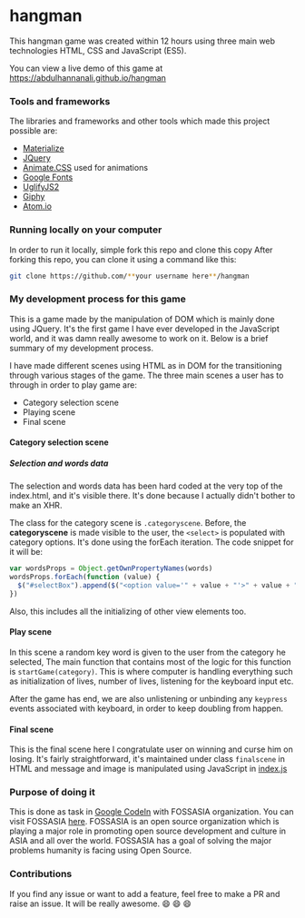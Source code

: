# hangman
This hangman game was created within 12 hours using three main web technologies HTML, CSS and JavaScript (ES5).

You can view a live demo of this game at https://abdulhannanali.github.io/hangman


### Tools and frameworks
The libraries and frameworks and other tools which made this project possible are:
- [Materialize](http://materializecss.com/)
- [JQuery](jquery.com)
- [Animate.CSS](https://github.com/daneden/animate.css) used for animations
- [Google Fonts](https://www.google.com/fonts)
- [UglifyJS2](https://github.com/mishoo/UglifyJS2)
- [Giphy](https://giphy.com)
- [Atom.io](https://atom.io)

### Running locally on your computer
In order to run it locally, simple fork this repo and clone this copy
After forking this repo, you can clone it using a command like this:
```bash
git clone https://github.com/**your username here**/hangman
```

### My development process for this game
This is a game made by the manipulation of DOM which is mainly done using JQuery. It's the first game I have ever developed in the JavaScript world, and it was damn really awesome to work on it. Below is a brief summary of my development process.

I have made different scenes using HTML as in DOM for the transitioning through various stages of the game. The three main scenes a user has to through in order to play game are:
- Category selection scene
- Playing scene
- Final scene

#### Category selection scene

##### Selection and words data
The selection and words data has been hard coded at the very top of the index.html, and it's visible there. It's done because I actually didn't bother to make an XHR.

The class for the category scene is `.categoryscene`. Before, the **categoryscene** is made visible to the user, the `<select>` is populated with category options. It's done using the forEach iteration. The code snippet for it will be:
```js
var wordsProps = Object.getOwnPropertyNames(words)
wordsProps.forEach(function (value) {
  $("#selectBox").append($("<option value='" + value + "'>" + value + "</option>"))
})
```
Also, this includes all the initializing of other view elements too.

#### Play scene
In this scene a random key word is given to the user from the category he selected, The main function that contains most of the logic for this function is `startGame(category)`. This is where computer is handling everything such as initialization of lives, number of lives, listening for the keyboard input etc.

After the game has end, we are also unlistening or unbinding any `keypress` events associated with keyboard, in order to keep doubling from happen.

#### Final scene
This is the final scene here I congratulate user on winning and curse him on losing. It's fairly straightforward, it's maintained under class `finalscene` in HTML and message and image is manipulated using JavaScript in [index.js](js/index.js)


### Purpose of doing it
This is done as task in [Google CodeIn](https://codein.withgoogle.com) with FOSSASIA organization. You can visit FOSSASIA [here](https://fossasia.org). FOSSASIA is an open source organization which is playing a major role in promoting open source development and culture in ASIA and all over the world. FOSSASIA has a goal of solving the major problems humanity is facing using Open Source.

### Contributions
If you find any issue or want to add a feature, feel free to make a PR and raise an issue. It will be really awesome. :smile: :smile: :smile:
